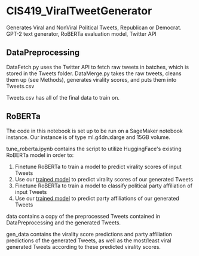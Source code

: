 # CIS419_ViralTweetGenerator
Generates Viral and NonViral Political Tweets, Republican or Democrat. GPT-2 text generator, RoBERTa evaluation model, Twitter API

## DataPreprocessing
DataFetch.py uses the Twitter API to fetch raw tweets in batches, which is stored in the Tweets folder.
DataMerge.py takes the raw tweets, cleans them up (see Methods), generates virality scores, and puts them into Tweets.csv

Tweets.csv has all of the final data to train on.

## RoBERTa
The code in this notebook is set up to be run on a SageMaker notebook instance. Our instance is of type ml.g4dn.xlarge and 15GB volume. 

tune_roberta.ipynb contains the script to utilize HuggingFace's existing RoBERTa model in order to:
1. Finetune RoBERTa to train a model to predict virality scores of input Tweets
2. Use our [trained model](https://drive.google.com/file/d/1BkpLYFRZUJg7iKMiW6LngT-VuN4-CXNY/view?usp=sharing) to predict virality scores of our generated Tweets
3. Finetune RoBERTa to train a model to classify political party affiliation of input Tweets
4. Use our [trained model](https://drive.google.com/file/d/1BkpLYFRZUJg7iKMiW6LngT-VuN4-CXNY/view?usp=sharing) to predict party affiliations of our generated Tweets

data contains a copy of the preprocessed Tweets contained in DataPreprocessing and the generated Tweets.

gen_data contains the virality score predictions and party affiliation predictions of the generated Tweets, as well as the most/least viral generated Tweets according to these predicted virality scores.
